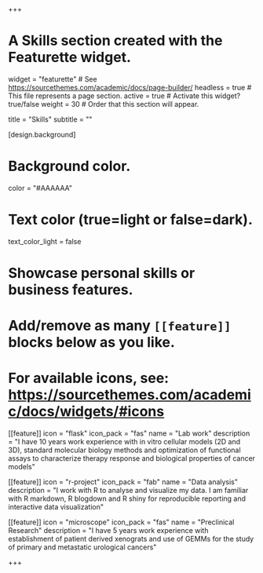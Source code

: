 +++
# A Skills section created with the Featurette widget.
widget = "featurette"  # See https://sourcethemes.com/academic/docs/page-builder/
headless = true  # This file represents a page section.
active = true  # Activate this widget? true/false
weight = 30  # Order that this section will appear.

title = "Skills"
subtitle = ""

[design.background]
  # Background color.
  color = "#AAAAAA"
  
# Text color (true=light or false=dark).
  text_color_light = false
  
# Showcase personal skills or business features.
# 
# Add/remove as many `[[feature]]` blocks below as you like.
# 
# For available icons, see: https://sourcethemes.com/academic/docs/widgets/#icons

[[feature]]
  icon = "flask"
  icon_pack = "fas"
  name = "Lab work"
  description = "I have 10 years work experience with in vitro cellular models (2D and 3D), standard molecular biology methods and optimization of functional assays to characterize therapy response and biological properties of cancer models"
  
[[feature]]
  icon = "r-project"
  icon_pack = "fab"
  name = "Data analysis"
  description = "I work with R to analyse and visualize my data. I am familiar with R markdown, R blogdown and R shiny for reproducible reporting and interactive data visualization"
  
[[feature]]
  icon = "microscope"
  icon_pack = "fas"
  name = "Preclinical Research"
  description = "I have 5 years work experience with establishment of patient derived xenograts and use of GEMMs for the study of primary and metastatic urological cancers"
  

+++
